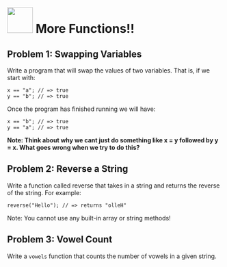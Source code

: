 #  <img src="https://cloud.githubusercontent.com/assets/7833470/10423298/ea833a68-7079-11e5-84f8-0a925ab96893.png" width="60"> More Functions!!

## Problem 1: Swapping Variables

Write a program that will swap the values of two variables. That is, if we start with:
```
x == "a"; // => true
y == "b"; // => true
```
Once the program has finished running we will have:
```
x == "b"; // => true
y == "a"; // => true
```
__Note: Think about why we cant just do something like x = y followed by y = x. What goes wrong when we try to do this?__

## Problem 2: Reverse a String

Write a function called reverse that takes in a string and returns the reverse of the string. For example:
```
reverse("Hello"); // => returns "olleH"
```
Note: You cannot use any built-in array or string methods!

## Problem 3: Vowel Count

Write a `vowels` function that counts the number of vowels in a given string.

